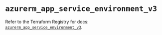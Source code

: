 # `azurerm_app_service_environment_v3`

Refer to the Terraform Registry for docs: [`azurerm_app_service_environment_v3`](https://registry.terraform.io/providers/hashicorp/azurerm/3.86.0/docs/resources/app_service_environment_v3).
